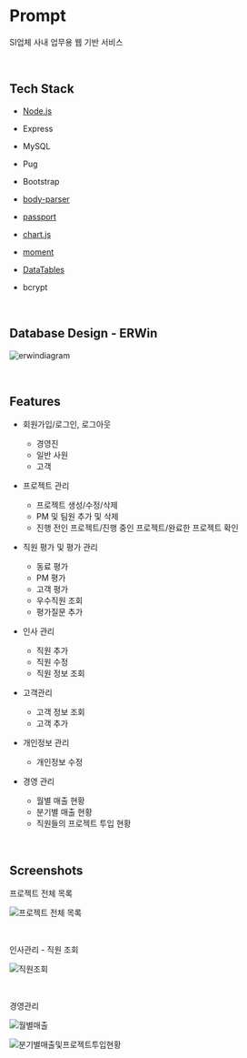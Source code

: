 # Prompt

SI업체 사내 업무용 웹 기반 서비스

<br>

## Tech Stack

- [Node.js](https://github.com/nodejs/node)
- Express
- MySQL
- Pug
- Bootstrap

- [body-parser](https://github.com/expressjs/body-parser)
- [passport](https://github.com/jaredhanson/passport)
- [chart.js](https://github.com/chartjs/Chart.js)
- [moment](https://github.com/moment/moment/)
- [DataTables](https://datatables.net)
- bcrypt

<br>

## Database Design - ERWin

![erwindiagram](https://user-images.githubusercontent.com/29784606/43495522-902e32b2-9573-11e8-812d-c0396b426cfd.png)

<br>

## Features

- 회원가입/로그인, 로그아웃

  - 경영진
  - 일반 사원
  - 고객

  

- 프로젝트 관리

  - 프로젝트 생성/수정/삭제
  - PM  및 팀원 추가 및 삭제
  - 진행 전인 프로젝트/진행 중인 프로젝트/완료한 프로젝트 확인

  

- 직원 평가 및 평가 관리

  - 동료 평가
  - PM 평가
  - 고객 평가
  - 우수직원 조회
  - 평가질문 추가

  

- 인사 관리

  - 직원 추가
  - 직원 수정
  - 직원 정보 조회

  

- 고객관리

  - 고객 정보 조회
  - 고객 추가

  

- 개인정보 관리

  - 개인정보 수정

  

- 경영 관리

  - 월별 매출 현황
  - 분기별 매출 현황
  - 직원들의 프로젝트 투입 현황

  

<br>

## Screenshots

프로젝트 전체 목록

![프로젝트 전체 목록](https://user-images.githubusercontent.com/29784606/43494964-6cb76efa-9570-11e8-8443-7267a570e88c.png)

<br>

인사관리 - 직원 조회

![직원조회](https://user-images.githubusercontent.com/29784606/43495109-35937742-9571-11e8-9119-5c2865317678.png)

<br>

경영관리

![월별매출](https://user-images.githubusercontent.com/29784606/43495150-6767eeb0-9571-11e8-8663-0f2faf1d4e26.png)

![분기별매출및프로젝트투입현황](https://user-images.githubusercontent.com/29784606/43495167-806776c4-9571-11e8-9ca4-5bd466144956.png)

